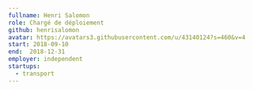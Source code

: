```yaml
---
fullname: Henri Salomon
role: Chargé de déploiement
github: henrisalomon
avatar: https://avatars3.githubusercontent.com/u/43140124?s=460&v=4
start: 2018-09-10
end:  2018-12-31
employer: independent
startups:
  - transport
---
```

